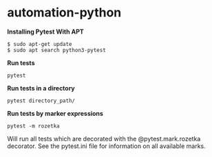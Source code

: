# automation-python
**Installing Pytest With APT**
```
$ sudo apt-get update
$ sudo apt search python3-pytest
```

**Run tests**
```
pytest
```

**Run tests in a directory**
```
pytest directory_path/
```

**Run tests by marker expressions**
```
pytest -m rozetka
```
Will run all tests which are decorated with the @pytest.mark.rozetka decorator.
See the pytest.ini file for information on all available marks.
